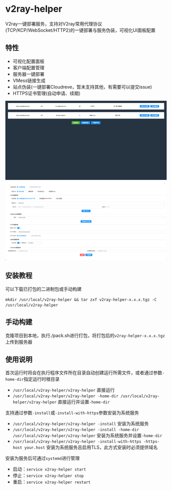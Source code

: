 # v2ray-helper

V2ray一键部署服务，支持对V2ray常用代理协议(TCP/KCP/WebSocket/HTTP2)的一键部署与服务伪装，可视化UI面板配置

## 特性

- 可视化配置面板
- 客户端配置管理
- 服务器一键部署
- VMess链接生成
- 站点伪装(一键部署Cloudreve，暂未支持其他，有需要可以提交issue)
- HTTPS证书管理(自动申请、续期)

![alt 配置列表](https://github.com/Luna-CY/v2ray-helper/raw/master/resources/image/v2ray-helper-1.png)
![alt 服务器部署](https://github.com/Luna-CY/v2ray-helper/raw/master/resources/image/v2ray-helper-2.png)

## 安装教程

可以下载已打包的二进制包或手动构建

`mkdir /usr/local/v2ray-helper && tar zxf v2ray-helper-x.x.x.tgz -C /usr/local/v2ray-helper`

## 手动构建

克隆项目到本地，执行./pack.sh进行打包，将打包后的`v2ray-helper-x.x.x.tgz`上传到服务器

## 使用说明

首次运行时将会在执行程序文件所在目录自动创建运行所需文件，或者通过参数`-home-dir`指定运行时根目录

- `/usr/local/v2ray-helper/v2ray-helper` 直接运行
- `/usr/local/v2ray-helper/v2ray-helper -home-dir /usr/local/v2ray-helper/v2ray-helper` 直接运行并设置`-home-dir`

支持通过参数`-install`或`-install-with-https`参数安装为系统服务

- `/usr/local/v2ray-helper/v2ray-helper -install` 安装为系统服务
- `/usr/local/v2ray-helper/v2ray-helper -install -home-dir /usr/local/v2ray-helper/v2ray-helper` 安装为系统服务并设置`-home-dir`
- `/usr/local/v2ray-helper/v2ray-helper -install-with-https -https-host your.host` 安装为系统服务且启用TLS，此方式安装时必须提供域名

安装为服务后可通过`systemd`进行管理

- 启动：`service v2ray-helper start`
- 停止：`service v2ray-helper stop`
- 重启：`service v2ray-helper restart`
